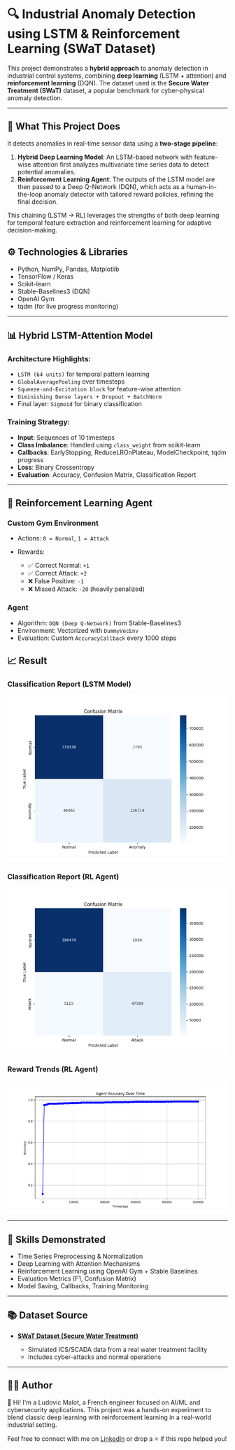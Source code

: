 # 🔍 Industrial Anomaly Detection using LSTM & Reinforcement Learning (SWaT Dataset)

This project demonstrates a **hybrid approach** to anomaly detection in industrial control systems, combining **deep learning** (LSTM + attention) and **reinforcement learning** (DQN). The dataset used is the **Secure Water Treatment (SWaT)** dataset, a popular benchmark for cyber-physical anomaly detection.

---

## 🧠 What This Project Does

It detects anomalies in real-time sensor data using a **two-stage pipeline**:

1. **Hybrid Deep Learning Model**: An LSTM-based network with feature-wise attention first analyzes multivariate time series data to detect potential anomalies.
2. **Reinforcement Learning Agent**: The outputs of the LSTM model are then passed to a Deep Q-Network (DQN), which acts as a human-in-the-loop anomaly detector with tailored reward policies, refining the final decision.

This chaining (LSTM → RL) leverages the strengths of both deep learning for temporal feature extraction and reinforcement learning for adaptive decision-making.


## ⚙️ Technologies & Libraries

* Python, NumPy, Pandas, Matplotlib
* TensorFlow / Keras
* Scikit-learn
* Stable-Baselines3 (DQN)
* OpenAI Gym
* tqdm (for live progress monitoring)

---

## 📊 Hybrid LSTM-Attention Model

### Architecture Highlights:

* `LSTM (64 units)` for temporal pattern learning
* `GlobalAveragePooling` over timesteps
* `Squeeze-and-Excitation block` for feature-wise attention
* `Diminishing Dense layers + Dropout + BatchNorm`
* Final layer: `Sigmoid` for binary classification

### Training Strategy:

* **Input**: Sequences of 10 timesteps
* **Class Imbalance**: Handled using `class_weight` from scikit-learn
* **Callbacks**: EarlyStopping, ReduceLROnPlateau, ModelCheckpoint, tqdm progress
* **Loss**: Binary Crossentropy
* **Evaluation**: Accuracy, Confusion Matrix, Classification Report

---

## 🤖 Reinforcement Learning Agent

### Custom Gym Environment

* Actions: `0 = Normal`, `1 = Attack`
* Rewards:

  * ✅ Correct Normal: `+1`
  * ✅ Correct Attack: `+2`
  * ❌ False Positive: `-1`
  * ❌ Missed Attack: `-20` (heavily penalized)

### Agent

* Algorithm: `DQN (Deep Q-Network)` from Stable-Baselines3
* Environment: Vectorized with `DummyVecEnv`
* Evaluation: Custom `AccuracyCallback` every 1000 steps

## 📈 Result

### Classification Report (LSTM Model)

![Classification Report LSTM](./LSTM%20Agent//confusion_matrix.png)

### Classification Report (RL Agent)

![Classification Report RL](./RL%20Agent//confusion_matrix.png)

### Reward Trends (RL Agent)

![Reward Trends](./RL%20Agent//accuracy_over_time.png)

---

## 🧠 Skills Demonstrated

* Time Series Preprocessing & Normalization
* Deep Learning with Attention Mechanisms
* Reinforcement Learning using OpenAI Gym + Stable Baselines
* Evaluation Metrics (F1, Confusion Matrix)
* Model Saving, Callbacks, Training Monitoring

---

## 📚 Dataset Source

* **[SWaT Dataset (Secure Water Treatment)](https://itrust.sutd.edu.sg/itrust-labs_datasets/dataset_info/)**

  * Simulated ICS/SCADA data from a real water treatment facility
  * Includes cyber-attacks and normal operations

---

## 🙋‍♂️ Author

👋 Hi! I'm a Ludovic Malot, a French engineer focused on AI/ML and cybersecurity applications. This project was a hands-on experiment to blend classic deep learning with reinforcement learning in a real-world industrial setting.

Feel free to connect with me on [LinkedIn](https://www.linkedin.com/in/ludovic-malot/) or drop a ⭐ if this repo helped you!
